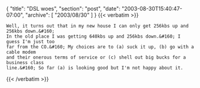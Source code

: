 {
  "title": "DSL woes",
  "section": "post",
  "date": "2003-08-30T15:40:47-07:00",
  "archive": [
    "2003/08/30"
  ]
}
{{< verbatim >}}

    Well, it turns out that in my new house I can only get 256kbs up and 256kbs down.&#160;
    In the old place I was getting 640kbs up and 256kbs down.&#160; I guess I'm just too
    far from the CO.&#160; My choices are to (a) suck it up, (b) go with a cable modem
    and their onerous terms of service or (c) shell out big bucks for a business class
    line.&#160; So far (a) is looking good but I'm not happy about it.
{{< /verbatim >}}

